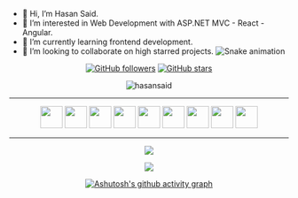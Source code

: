 - 👋 Hi, I’m Hasan Said.
- 👀 I’m interested in Web Development with ASP.NET MVC - React - Angular.
- 🌱 I’m currently learning frontend development.
- 💞️ I’m looking to collaborate on high starred projects.
![Snake animation](https://github.com/gabrielpondaco/gabrielpondaco/blob/output/github-contribution-grid-snake.svg)

<!---
hasansaid/hasansaid is a ✨ special ✨ repository because its `README.md` (this file) appears on your GitHub profile.
You can click the Preview link to take a look at your changes.
--->

<div align="center">

[![GitHub followers](https://img.shields.io/github/followers/hasansaid?style=flat&logo=github)](https://github.com/hasansaid?tab=followers)
[![GitHub stars](https://img.shields.io/github/stars/hasansaid?style=flat&logo=github&)](https://github.com/hasansaid?tab=repositories)
<p align="center"> <img src="https://komarev.com/ghpvc/?username=hasansaid&label=Profile%20views&color=0e75b6&style=flat" alt="hasansaid" /> </p>


<hr>


<a href="https://www.python.org/"><img src="https://user-images.githubusercontent.com/61664693/116169127-b307a180-a70c-11eb-9097-06d1f280065e.png" width="40px"></img></a>
<a href="https://docs.microsoft.com/en-us/dotnet/csharp/"><img src="https://user-images.githubusercontent.com/61664693/116169150-b6029200-a70c-11eb-9921-7069d54849ae.png" width="40px"></img></a>
<a href="https://www.javascript.com/"><img src="https://user-images.githubusercontent.com/61664693/116169142-b569fb80-a70c-11eb-8de0-029cbc2b2aef.png" width="40px"></img></a>
<a href="https://www.java.com/"><img src="https://user-images.githubusercontent.com/61664693/116169128-b3a03800-a70c-11eb-8fbe-55a5c4ad2689.png" width="40px"></img></a>
<a href="https://www.typescriptlang.org/"><img src="https://user-images.githubusercontent.com/61664693/116169149-b6029200-a70c-11eb-9169-e68b84f77b9c.png" width="40px"></img></a>
<a href="https://docs.microsoft.com/en-us/dotnet/"><img src="https://user-images.githubusercontent.com/61664693/116169144-b569fb80-a70c-11eb-8e31-211ff32c07b5.png" width="40px"></img></a>
<a href="https://reactjs.org/" ><img src="https://user-images.githubusercontent.com/61664693/116169130-b3a03800-a70c-11eb-9a72-bc4842458b80.png" width="40px"></img></a>
<a href="https://angular.io/" ><img src="https://user-images.githubusercontent.com/61664693/116169133-b438ce80-a70c-11eb-8e91-4d57e3f94851.png" width="40px"></img></a>
<a href="https://en.wikipedia.org/wiki/CSS"><img src="https://user-images.githubusercontent.com/61664693/116169139-b569fb80-a70c-11eb-8df4-4fa9be0bebe3.png" width="40px"></img></a>

<hr>

<p align="center">
  <p>
    <a href="https://github.com/hasansaid" target="_blank">
    <img src="https://github-readme-stats.vercel.app/api?username=hasansaid&count_private=true&show_icons=true&theme=nord">
      </a>
</p>
  <p>
  <a href="https://github.com/hasansaid" target="_blank">
  <img align="center" src="https://github-readme-streak-stats.herokuapp.com?user=hasansaid&theme=nord&date_format=j%20M%5B%20Y%5D" />
  </a>
  </p>




[![Ashutosh's github activity graph](https://github-readme-activity-graph.cyclic.app/graph?username=hasansaid&theme=nord)](https://github.com/hasansaid)
</div>



